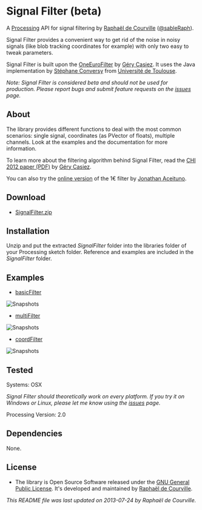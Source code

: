 # Signal Filter (beta)

A [Processing](http://processing.org/) API for signal filtering by [Raphaël de Courville](https://vimeo.com/sableraf/) ([@sableRaph](https://twitter.com/sableRaph)).

Signal Filter provides a convenient way to get rid of the noise in noisy signals (like blob tracking coordinates for example) with only two easy to tweak parameters.

Signal Filter is built upon the [OneEuroFilter](http://www.lifl.fr/~casiez/1euro/) by [Géry Casiez](http://www.lifl.fr/~casiez). It uses the Java implementation by [Stéphane Conversy](http://lii-enac.fr/~conversy/) from [Université de Toulouse](http://www.univ-toulouse.fr/).

*Note: Signal Filter is considered beta and should not be used for production. Please report bugs and submit feature requests on the [issues](https://github.com/SableRaf/SignalFilter/issues) page.*


## About

The library provides different functions to deal with the most common scenarios: single signal, coordinates (as PVector of floats), multiple channels. Look at the examples and the documentation for more information.

To learn more about the filtering algorithm behind Signal Filter, read the [CHI 2012 paper (PDF)](http://www.lifl.fr/~casiez/publications/CHI2012-casiez.pdf) by [Géry Casiez](http://www.lifl.fr/~casiez). 

You can also try the [online version](http://oin.name/1eurofilter/) of the 1€ filter by [Jonathan Aceituno](http://p.oin.name/).

## Download

* [SignalFilter.zip](http://s176381904.onlinehome.fr/processing/SignalFilter/download/SignalFilter.zip)

## Installation

Unzip and put the extracted *SignalFilter* folder into the libraries folder of your Processing sketch folder. Reference and examples are included in the *SignalFilter* folder.


## Examples

* [basicFilter](https://github.com/SableRaf/signalfilter/tree/master/SignalFilter/examples/basicFilter/basicFilter.pde)

![Snapshots](https://raw.github.com/SableRaf/signalfilter/master/ressources/basicFilter.jpg)

* [multiFilter](https://github.com/SableRaf/signalfilter/tree/master/SignalFilter/examples/multiFilter/multiFilter.pde)

![Snapshots](https://raw.github.com/SableRaf/signalfilter/master/ressources/multiFilter.jpg)

* [coordFilter](https://github.com/SableRaf/signalfilter/tree/master/SignalFilter/examples/coordFilter/coordFilter.pde)

![Snapshots](https://raw.github.com/SableRaf/signalfilter/master/ressources/coordFilter.jpg)



## Tested

Systems: OSX 

*Signal Filter should theoretically work on every platform. 
If you try it on Windows or Linux, please let me know using the [issues](https://github.com/SableRaf/SignalFilter/issues) page.*

Processing Version: 2.0

## Dependencies

None.



## License

* The library is Open Source Software released under the [GNU General Public License](http://www.gnu.org/licenses/gpl.html). It's developed and maintained by [Raphaël de Courville](https://vimeo.com/sableraf/).

*This README file was last updated on 2013-07-24 by Raphaël de Courville.*